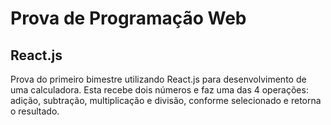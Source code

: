 # Prova de Programação Web

## React.js

Prova do primeiro bimestre utilizando React.js para desenvolvimento de uma calculadora. Esta recebe dois números e faz uma das 4 operações: adição, subtração, multiplicação e divisão, conforme selecionado e retorna o resultado. 

